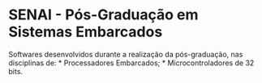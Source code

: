 # SENAI - Pós-Graduação em Sistemas Embarcados

Softwares desenvolvidos durante a realização da pós-graduação, nas disciplinas de:
	* Processadores Embarcados;
	* Microcontroladores de 32 bits.